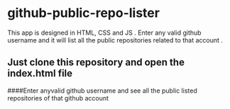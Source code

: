 # github-public-repo-lister
This app is designed in HTML, CSS and JS . Enter any valid github username and it will list all the public repositories related to that account . 
## Just clone this repository and open the index.html file
####Enter anyvalid github username and see all the public listed repositories of that github account
